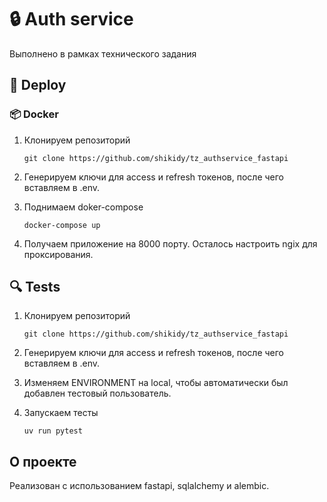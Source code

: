 # 🔒 Auth service
Выполнено в рамках технического задания

## 🚀 Deploy

### 📦 Docker

1. Клонируем репозиторий

    ```git clone https://github.com/shikidy/tz_authservice_fastapi```

2. Генерируем ключи для access и refresh токенов, после чего вставляем в .env.

3. Поднимаем doker-compose

    ```docker-compose up```

4. Получаем приложение на 8000 порту. Осталось настроить ngix для проксирования.

## 🔍 Tests

1. Клонируем репозиторий

    ```git clone https://github.com/shikidy/tz_authservice_fastapi```

2. Генерируем ключи для access и refresh токенов, после чего вставляем в .env.

3. Изменяем ENVIRONMENT на local, чтобы автоматически был добавлен тестовый пользователь.

4. Запускаем тесты 

    ```uv run pytest```

## О проекте

Реализован с использованием fastapi, sqlalchemy и alembic.
